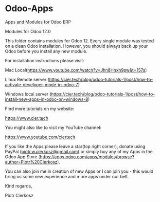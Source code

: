 # Odoo-Apps
Apps and Modules for Odoo ERP

Modules for Odoo 12.0

This folder contains modules for Odoo 12. Every single module was tested on a clean Odoo installation. However, you should always back up your Odoo before you install any new module.

For installation instructions please visit:

Mac Local(https://www.youtube.com/watch?v=Jhn8Hnxh9pw&t=157s)

Linux Remote server (https://cier.tech/blog/odoo-tutorials-1/post/how-to-activate-developer-mode-in-odoo-7)

Windows local server (https://cier.tech/blog/odoo-tutorials-1/post/how-to-install-new-apps-in-odoo-on-windows-8)

Find more tutorials on my website:

https://www.cier.tech

You might also like to visit my YouTube channel:

https://www.youtube.com/ciertech

If you like the Apps please leave a star(top right corner), donate using PayPal (piotr.w.cierkosz@gmail.com) or simply buy any of my Apps in the Odoo App Store (https://apps.odoo.com/apps/modules/browse?author=Piotr%20Cierkosz).

You can also join me in creation of new Apps or I can join you - this would bring us some new experience and more apps under our belt.

Kind regards,

Piotr Cierkosz
